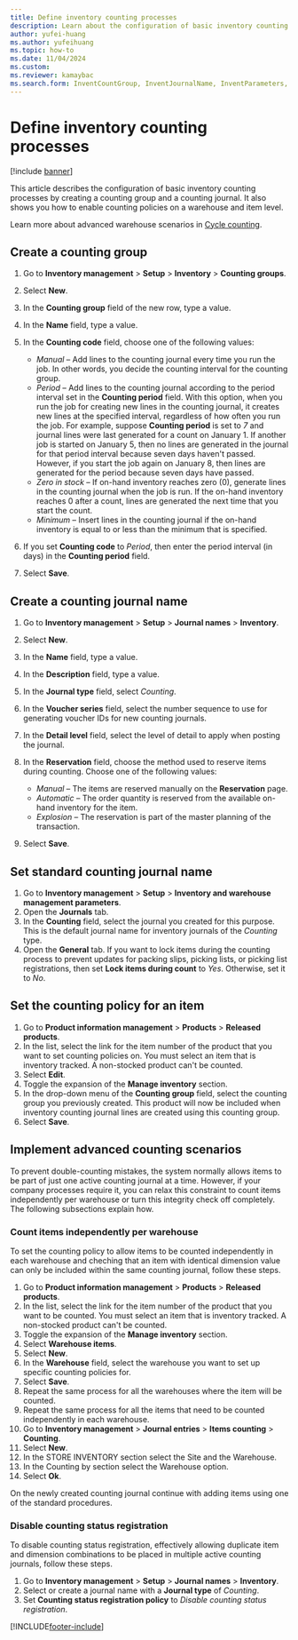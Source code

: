 ```yaml
--- 
title: Define inventory counting processes
description: Learn about the configuration of basic inventory counting processes by creating a counting group and a counting journal with a step-by-step process. 
author: yufei-huang
ms.author: yufeihuang
ms.topic: how-to
ms.date: 11/04/2024
ms.custom:
ms.reviewer: kamaybac 
ms.search.form: InventCountGroup, InventJournalName, InventParameters, EcoResProductDetailsExtended, InventItemLocation, InventLocationIdLookup
---
```


# Define inventory counting processes

[!include [banner](../../includes/banner.md)]

This article describes the configuration of basic inventory counting processes by creating a counting group and a counting journal. It also shows you how to enable counting policies on a warehouse and item level.

Learn more about advanced warehouse scenarios in [Cycle counting](../../warehousing/cycle-counting.md).

## Create a counting group

1. Go to **Inventory management** \> **Setup** \> **Inventory** \> **Counting groups**.
1. Select **New**.
1. In the **Counting group** field of the new row, type a value.
1. In the **Name** field, type a value.
1. In the **Counting code** field, choose one of the following values:

    - *Manual* – Add lines to the counting journal every time you run the job. In other words, you decide the counting interval for the counting group.  
    - *Period* – Add lines to the counting journal according to the period interval set in the **Counting period** field. With this option, when you run the job for creating new lines in the counting journal, it creates new lines at the specified interval, regardless of how often you run the job. For example, suppose **Counting period** is set to *7* and journal lines were last generated for a count on January 1. If another job is started on January 5, then no lines are generated in the journal for that period interval because seven days haven't passed. However, if you start the job again on January 8, then lines are generated for the period because seven days have passed.
    - *Zero in stock* – If on-hand inventory reaches zero (0), generate lines in the counting journal when the job is run. If the on-hand inventory reaches 0 after a count, lines are generated the next time that you start the count.  
    - *Minimum* – Insert lines in the counting journal if the on-hand inventory is equal to or less than the minimum that is specified.

1. If you set **Counting code** to *Period*, then enter the period interval (in days) in the **Counting period** field.
1. Select **Save**.

## Create a counting journal name

1. Go to **Inventory management** \> **Setup** \> **Journal names** \> **Inventory**.
1. Select **New**.
1. In the **Name** field, type a value.
1. In the **Description** field, type a value.
1. In the **Journal type** field, select *Counting*.
1. In the **Voucher series** field, select the number sequence to use for generating voucher IDs for new counting journals.
1. In the **Detail level** field, select the level of detail to apply when posting the journal.
1. In the **Reservation** field, choose the method used to reserve items during counting. Choose one of the following values:
    - *Manual* – The items are reserved manually on the **Reservation** page.
    - *Automatic* – The order quantity is reserved from the available on-hand inventory for the item.
    - *Explosion* – The reservation is part of the master planning of the transaction.

1. Select **Save**.

## Set standard counting journal name

1. Go to **Inventory management** \> **Setup** \> **Inventory and warehouse management parameters**.
2. Open the **Journals** tab.
3. In the **Counting** field, select the journal you created for this purpose. This is the default journal name for inventory journals of the *Counting* type.  
4. Open the **General** tab. If you want to lock items during the counting process to prevent updates for packing slips, picking lists, or picking list registrations, then set **Lock items during count** to *Yes*. Otherwise, set it to *No*.

## Set the counting policy for an item

1. Go to **Product information management** \> **Products** \> **Released products**.
2. In the list, select the link for the item number of the product that you want to set counting policies on. You must select an item that is inventory tracked. A non-stocked product can't be counted.
3. Select **Edit**.
4. Toggle the expansion of the **Manage inventory** section.
5. In the drop-down menu of the **Counting group** field, select the counting group you previously created. This product will now be included when inventory counting journal lines are created using this counting group.  
6. Select **Save**.

## Implement advanced counting scenarios

To prevent double-counting mistakes, the system normally allows items to be part of just one active counting journal at a time. However, if your company processes require it, you can relax this constraint to count items independently per warehouse or turn this integrity check off completely. The following subsections explain how.

### Count items independently per warehouse

To set the counting policy to allow items to be counted independently in each warehouse and cheching that an item with identical dimension value can only be included within the same counting journal, follow these steps.

1. Go to **Product information management** \> **Products** \> **Released products**.
2. In the list, select the link for the item number of the product that you want to be counted. You must select an item that is inventory tracked. A non-stocked product can't be counted.
3. Toggle the expansion of the **Manage inventory** section.
4. Select **Warehouse items**.
5. Select **New**.
6. In the **Warehouse** field, select the warehouse you want to set up specific counting policies for.
7. Select **Save**.
8. Repeat the same process for all the warehouses where the item will be counted.
9. Repeat the same process for all the items that need to be counted independently in each warehouse.
10. Go to **Inventory management**  \> **Journal entries** \> **Items counting** \> **Counting**.
11. Select **New**.
12. In the STORE INVENTORY section select the Site and the Warehouse.
13. In the Counting by section select the Warehouse option.
14. Select **Ok**.

On the newly created counting journal continue with adding items using one of the standard procedures. 


### Disable counting status registration

To disable counting status registration, effectively allowing duplicate item and dimension combinations to be placed in multiple active counting journals, follow these steps.

1. Go to **Inventory management** \> **Setup** \> **Journal names** \> **Inventory**.
2. Select or create a journal name with a **Journal type** of *Counting*.
3. Set **Counting status registration policy** to *Disable counting status registration*.

[!INCLUDE[footer-include](../../../includes/footer-banner.md)]
